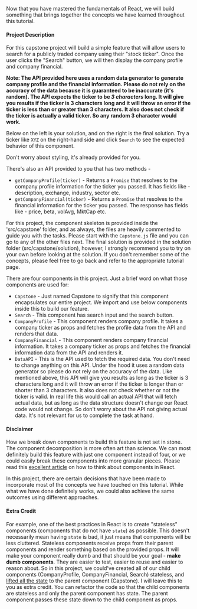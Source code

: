 Now that you have mastered the fundamentals of React, we will build something that brings together the concepts we have learned throughout this tutorial.

#### Project Description
For this capstone project will build a simple feature that will allow users to search for a publicly traded company using their "stock ticker". Once the user clicks the "Search" button, we will then display the company profile and company financial.

**Note: The API provided here uses a random data generator to generate company profile and the financial information.
Please do not rely on the accuracy of the data because it is guaranteed to be inaccurate (it's random).
The API expects the ticker to be *3 characters* long. It will give you results if the ticker is 3 characters long and it will throw an error if the ticker is less than or greater than 3 characters. 
It also does not check if the ticker is actually a valid ticker. So any random 3 character would work.**

Below on the left is your solution, and on the right is the final solution. Try a ticker like `XYZ` on the right-hand side and click `Search` to see the expected behavior of this component.

<!--exercise-->

Don't worry about styling, it's already provided for you.

There's also an API provided to you that has two methods -
- `getCompanyProfile(ticker)` - Returns a `Promise` that resolves to the company profile information for the ticker you passed. It has fields like - description, exchange, industry, sector etc.
- `getCompanyFinancial(ticker)` -  Returns a `Promise` that resolves to the financial information for the ticker you passed. The response has fields like - price, beta, volAvg, MktCap etc.

For this project, the component skeleton is provided inside the 'src/capstone' folder, and as always, the files are heavily commented to guide you with the tasks. Please start with the `Capstone.js` file and you can go to any of the other files next. The final solution is provided in the solution folder (src/capstone/solution), however, I strongly recommend you to try on your own before looking at the solution. If you don't remember some of the concepts, please feel free to go back and refer to the appropriate tutorial page.

There are four components in this project. Just a brief word on what those components are used for:

- `Capstone` - Just named Capstone to signify that this component encapsulates our entire project. We import and use below components inside this to build our feature.
- `Search` - This component has search input and the search button.
- `CompanyProfile` - This component renders company profile. It takes a company ticker as props and fetches the profile data from the API and renders that data.
- `CompanyFinancial` - This component renders company financial information. It takes a company ticker as props and fetches the financial information data from the API and renders it.
- `DataAPI` - This is the API used to fetch the required data. You don't need to change anything on this API. Under the hood it uses a random data generator so please do not rely on the accuracy of the data. Like mentioned above, this API will give you results as long as the ticker is 3 characters long and it will throw an error if the ticker is longer than or shorter than 3 characters. It also does not check whether or not the ticker is valid. In real life this would call an actual API that will fetch actual data, but as long as the data structure doesn't change our React code would not change. So don't worry about the API not giving actual data. It's not relevant for us to complete the task at hand.

#### Disclaimer
How we break down components to build this feature is not set in stone. The component decomposition is more often art than science. We can most definitely build this feature with just one component instead of four, or we could easily break these components into more granular pieces. Please read this [excellent article](https://reactjs.org/docs/thinking-in-react.html) on how to think about components in React.

In this project, there are certain decisions that have been made to incorporate most of the concepts we have touched on this tutorial. While what we have done definitely works, we could also achieve the same outcomes using different approaches.

#### Extra Credit
For example, one of the best practices in React is to create "stateless" components (components that do not have `state`) as possible. This doesn't necessarily mean having `state` is bad, it just means that components will be less cluttered. Stateless components receive props from their parent components and render something based on the provided props. It will make your component really dumb and that should be your goal - **make dumb components**. They are easier to test, easier to reuse and easier to reason about. So in this project, we could've created all of our child components (CompanyProfile, CompanyFinancial, Search) stateless, and [lifted all the state](https://reactjs.org/docs/lifting-state-up.html) to the parent component (Capstone). I will leave this to you as extra credit. You can refactor the code so that the child components are stateless and only the parent component has state. The parent component passes these state down to the child component as props.
